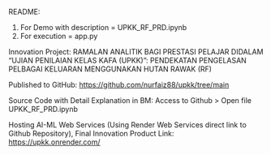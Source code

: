 README:
1. For Demo with description = UPKK_RF_PRD.ipynb
2. For execution = app.py


Innovation Project: 
RAMALAN ANALITIK BAGI PRESTASI PELAJAR DIDALAM “UJIAN PENILAIAN KELAS KAFA (UPKK)”: PENDEKATAN PENGELASAN PELBAGAI KELUARAN MENGGUNAKAN HUTAN RAWAK (RF)

Published to GitHub:
https://github.com/nurfaiz88/upkk/tree/main

Source Code with Detail Explanation in BM:
Access to Github > Open file UPKK_RF_PRD.ipynb

Hosting AI-ML Web Services (Using Render Web Services direct link to Github Repository), Final Innovation Product Link:
https://upkk.onrender.com/
